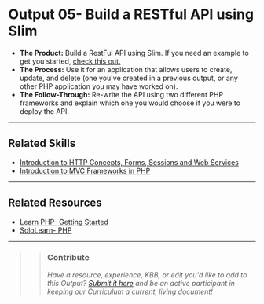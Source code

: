 # Output 05- Build a RESTful API using Slim

- **The Product:** Build a RestFul API using Slim. If you need an example to get you started, [check this out.](https://docs.google.com/document/d/1J39GPJ5Md5hrCITVYbkDydo5sFPSPtFFhxHH7wgZ1tI) <br>
- **The Process:** Use it for an application that allows users to create, update, and delete (one you've created in a previous output, or any other PHP application you may have worked on).  <br>
- **The Follow-Through:** Re-write the API using two different PHP frameworks and explain which one you would choose if you were to deploy the API.
----
## Related Skills
- [Introduction to HTTP Concepts, Forms, Sessions and Web Services](https://github.com/andela/learningmap/blob/master/Phase-C/PHP-Learning-Outcomes/Curriculum/Module%208%20-%20Introduction%20to%20HTTP%20Concepts%2C%20Forms%2C%20Sessions%20and%20Web%20Services/README.md)
- [Introduction to MVC Frameworks in PHP](https://github.com/andela/learningmap/tree/master/Phase-C/PHP-Learning-Outcomes/Curriculum/Module%209%20-%20Introduction%20to%20MVC%20Frameworks%20in%20PHP)

----
## Related Resources
- [Learn PHP- Getting Started](http://www.learn-php.org/)
- [SoloLearn- PHP](https://www.sololearn.com/Course/PHP/)

---

>> ### Contribute
>> _Have a resource, experience, KBB, or edit you'd like to add to this Output? [Submit it here](https://docs.google.com/a/andela.com/forms/d/e/1FAIpQLSeiwit-7JW3UScG9ItDX9DUZZnlCwdpo7aWruahsPKNJ_6JOA/viewform?usp=sf_link) and be an active participant in keeping our Curriculum a current, living document!_
